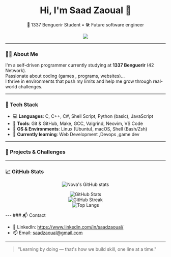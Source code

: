 <h1 align="center">Hi, I'm Saad Zaoual 👋</h1>
<p align="center">
  🧠 1337 Benguerir Student • 🛠️ Future software engineer
</p>
<p align="center">
  <img src="https://readme-typing-svg.herokuapp.com/?lines=Welcome+to+Saad's+World!;Programmer+at+1337+Benguerir;&center=true&width=500&height=45">
</p>

---

### 👨‍💻 About Me

I'm a self-driven programmer currently studying at **1337 Benguerir** (42 Network).  
Passionate about coding (games , programs, websites)...  
I thrive in environments that push my limits and help me grow through real-world challenges.

---

### 🔧 Tech Stack

- 💻 **Languages**: C, C++, C#, Shell Script, Python (basic), JavaScript
- 🧰 **Tools**: Git & GitHub, Make, GCC, Valgrind, Neovim, VS Code
- 🐧 **OS & Environments**: Linux (Ubuntu), macOS, Shell (Bash/Zsh)
- 🌱 **Currently learning**: Web Development ,Devops ,game dev
---
### 🚀 Projects & Challenges
---
### 📈 GitHub Stats
<p align="center">

  <img src="https://badge.mediaplus.ma/levi/szaoual" alt="Nova's GitHub stats" />
</p>
<p align="center">
  <img src="https://github-readme-stats.vercel.app/api?username=saadzaoual&show_icons=true&theme=tokyonight" alt="GitHub Stats" />
  <br>
  <img src="https://github-readme-streak-stats.herokuapp.com/?user=saadzaoual&theme=tokyonight" alt="GitHub Streak" />
  <br>
  <img src="https://github-readme-stats.vercel.app/api/top-langs/?username=saadzaoual&layout=compact&theme=tokyonight" alt="Top Langs" />
</p>
---
### 📬 Contact

- 🔗 LinkedIn: https://www.linkedin.com/in/saadzaoual/
- 📫 Email: saadzaoual@gmail.com

---

> "Learning by doing — that's how we build skill, one line at a time."

